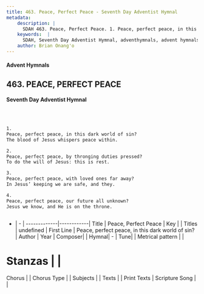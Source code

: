 ```yaml
---
title: 463. Peace, Perfect Peace - Seventh Day Adventist Hymnal
metadata:
    description: |
      SDAH 463. Peace, Perfect Peace. 1. Peace, perfect peace, in this dark world of sin? The blood of Jesus whispers peace within.
    keywords:  |
      SDAH, Seventh Day Adventist Hymnal, adventhymnals, advent hymnals, Peace, Perfect Peace, Peace, perfect peace, in this dark world of sin? 
    author: Brian Onang'o
---
```


#### Advent Hymnals
## 463. PEACE, PERFECT PEACE
#### Seventh Day Adventist Hymnal

```txt



1.
Peace, perfect peace, in this dark world of sin?
The blood of Jesus whispers peace within.

2.
Peace, perfect peace, by thronging duties pressed?
To do the will of Jesus: this is rest.

3.
Peace, perfect peace, with loved ones far away?
In Jesus’ keeping we are safe, and they.

4.
Peace, perfect peace, our future all unknown?
Jesus we know, and He is on the throne.



```

- |   -  |
-------------|------------|
Title | Peace, Perfect Peace |
Key |  |
Titles | undefined |
First Line | Peace, perfect peace, in this dark world of sin? |
Author | 
Year | 
Composer|  |
Hymnal|  - |
Tune|  |
Metrical pattern | |
# Stanzas |  |
Chorus |  |
Chorus Type |  |
Subjects |  |
Texts |  |
Print Texts | 
Scripture Song |  |
  
